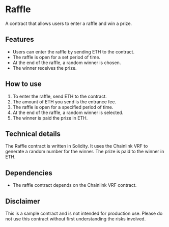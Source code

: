 # Raffle

A contract that allows users to enter a raffle and win a prize.

## Features

-   Users can enter the raffle by sending ETH to the contract.
-   The raffle is open for a set period of time.
-   At the end of the raffle, a random winner is chosen.
-   The winner receives the prize.

## How to use

1. To enter the raffle, send ETH to the contract.
2. The amount of ETH you send is the entrance fee.
3. The raffle is open for a specified period of time.
4. At the end of the raffle, a random winner is selected.
5. The winner is paid the prize in ETH.

## Technical details

The Raffle contract is written in Solidity. It uses the Chainlink VRF to generate a random number for the winner. The prize is paid to the winner in ETH.

## Dependencies

-   The raffle contract depends on the Chainlink VRF contract.

## Disclaimer

This is a sample contract and is not intended for production use. Please do not use this contract without first understanding the risks involved.
